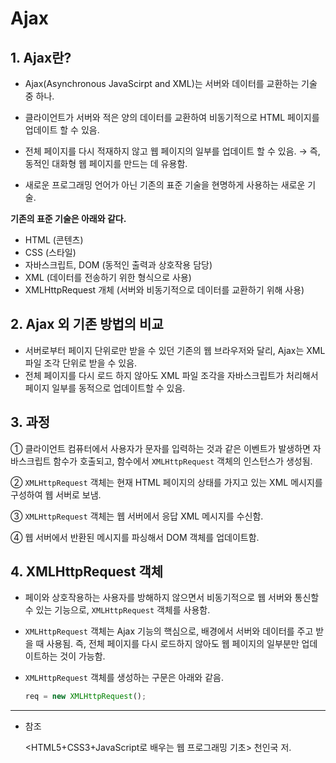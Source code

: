 # Ajax

## 1. Ajax란?

- Ajax(Asynchronous JavaScirpt and XML)는 서버와 데이터를 교환하는 기술 중 하나.
- 클라이언트가 서버와 적은 양의 데이터를 교환하여 비동기적으로 HTML 페이지를 업데이트 할 수 있음.
- 전체 페이지를 다시 적재하지 않고 웹 페이지의 일부를 업데이트 할 수 있음.
  → 즉, 동적인 대화형 웹 페이지를 만드는 데 유용함.

- 새로운 프로그래밍 언어가 아닌 기존의 표준 기술을 현명하게 사용하는 새로운 기술.

**기존의 표준 기술은 아래와 같다.**

- HTML (콘텐츠)
- CSS (스타일)
- 자바스크립트, DOM (동적인 출력과 상호작용 담당)
- XML (데이터를 전송하기 위한 형식으로 사용)
- XMLHttpRequest 개체 (서버와 비동기적으로 데이터를 교환하기 위해 사용)

## 2. Ajax 외 기존 방법의 비교

- 서버로부터 페이지 단위로만 받을 수 있던 기존의 웹 브라우저와 달리, Ajax는 XML 파일 조각 단위로 받을 수 있음.
- 전체 페이지를 다시 로드 하지 않아도 XML 파일 조각을 자바스크립트가 처리해서 페이지 일부를 동적으로 업데이트할 수 있음.

## 3. 과정

① 클라이언트 컴퓨터에서 사용자가 문자를 입력하는 것과 같은 이벤트가 발생하면 자바스크립트 함수가 호출되고, 함수에서 `XMLHttpRequest` 객체의 인스턴스가 생성됨.

② `XMLHttpRequest` 객체는 현재 HTML 페이지의 상태를 가지고 있는 XML 메시지를 구성하여 웹 서버로 보냄.

③ `XMLHttpRequest` 객체는 웹 서버에서 응답 XML 메시지를 수신함.

④ 웹 서버에서 반환된 메시지를 파싱해서 DOM 객체를 업데이트함.

## 4. XMLHttpRequest 객체

- 페이와 상호작용하는 사용자를 방해하지 않으면서 비동기적으로 웹 서버와 통신할 수 있는 기능으로, `XMLHttpRequest` 객체를 사용함.
- `XMLHttpRequest` 객체는 Ajax 기능의 핵심으로, 배경에서 서버와 데이터를 주고 받을 때 사용됨. 즉, 전체 페이지를 다시 로드하지 않아도 웹 페이지의 일부분만 업데이트하는 것이 가능함.
- `XMLHttpRequest` 객체를 생성하는 구문은 아래와 같음.

  ```jsx
  req = new XMLHttpRequest();
  ```

---

- 참조

  <HTML5+CSS3+JavaScript로 배우는 웹 프로그래밍 기초> 천인국 저.
